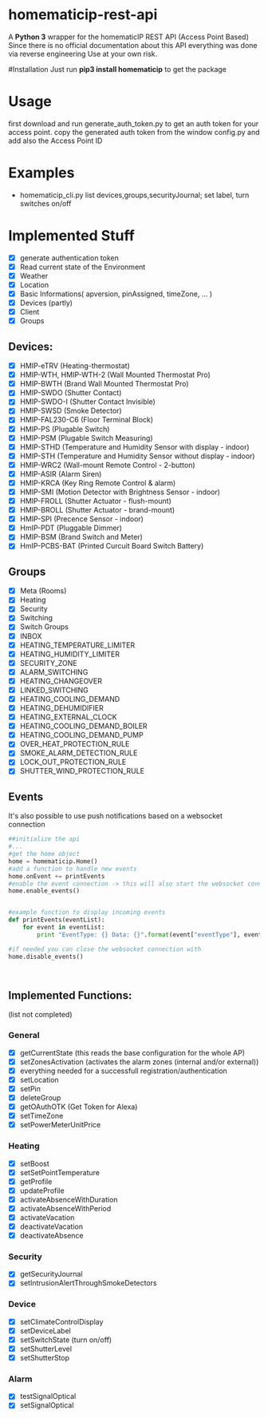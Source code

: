 # homematicip-rest-api #
A **Python 3** wrapper for the homematicIP REST API (Access Point Based)
Since there is no official documentation about this API everything was done via reverse engineering
Use at your own risk.


#Installation
Just run **pip3 install homematicip** to get the package

# Usage #
first download and run generate_auth_token.py to get an auth token for your access point.
copy the generated auth token from the window config.py and add also the Access Point ID

# Examples #
* homematicip_cli.py list devices,groups,securityJournal; set label, turn switches on/off

# Implemented Stuff #
- [X] generate authentication token
- [X] Read current state of the Environment
- [X] Weather
- [X] Location
- [X] Basic Informations( apversion, pinAssigned, timeZone, ... )
- [X] Devices (partly)
- [X] Client
- [X] Groups

## Devices: ##
- [X] HMIP-eTRV (Heating-thermostat)
- [X] HMIP-WTH, HMIP-WTH-2 (Wall Mounted Thermostat Pro)
- [X] HMIP-BWTH (Brand Wall Mounted Thermostat Pro)
- [X] HMIP-SWDO (Shutter Contact)
- [X] HMIP-SWDO-I (Shutter Contact Invisible)
- [X] HMIP-SWSD (Smoke Detector)
- [X] HMIP-FAL230-C6 (Floor Terminal Block)
- [X] HMIP-PS (Plugable Switch)
- [X] HMIP-PSM (Plugable Switch Measuring)
- [X] HMIP-STHD (Temperature and Humidity Sensor with display - indoor)
- [X] HMIP-STH (Temperature and Humidity Sensor without display - indoor)
- [X] HMIP-WRC2 (Wall-mount Remote Control - 2-button)
- [X] HMIP-ASIR (Alarm Siren)
- [X] HMIP-KRCA (Key Ring Remote Control & alarm)
- [X] HMIP-SMI (Motion Detector with Brightness Sensor - indoor)
- [X] HMIP-FROLL (Shutter Actuator - flush-mount)
- [X] HMIP-BROLL (Shutter Actuator - brand-mount)
- [X] HMIP-SPI (Precence Sensor - indoor)
- [X] HmIP-PDT (Pluggable Dimmer)
- [X] HMIP-BSM (Brand Switch and Meter)
- [X] HmIP-PCBS-BAT (Printed Curcuit Board Switch Battery)

## Groups ##
- [X] Meta (Rooms)
- [X] Heating
- [X] Security
- [X] Switching
- [X] Switch Groups
- [X] INBOX
- [X] HEATING_TEMPERATURE_LIMITER
- [X] HEATING_HUMIDITY_LIMITER
- [X] SECURITY_ZONE
- [X] ALARM_SWITCHING
- [X] HEATING_CHANGEOVER
- [X] LINKED_SWITCHING
- [X] HEATING_COOLING_DEMAND
- [X] HEATING_DEHUMIDIFIER
- [X] HEATING_EXTERNAL_CLOCK
- [X] HEATING_COOLING_DEMAND_BOILER
- [X] HEATING_COOLING_DEMAND_PUMP
- [X] OVER_HEAT_PROTECTION_RULE
- [X] SMOKE_ALARM_DETECTION_RULE
- [X] LOCK_OUT_PROTECTION_RULE
- [X] SHUTTER_WIND_PROTECTION_RULE

## Events ##
It's also possible to use push notifications based on a websocket connection
```python
##initialize the api
#...
#get the home object
home = homematicip.Home()
#add a function to handle new events
home.onEvent += printEvents
#enable the event connection -> this will also start the websocket connection to the homeMaticIP Cloud
home.enable_events()


#example function to display incoming events
def printEvents(eventList):
    for event in eventList:
        print "EventType: {} Data: {}".format(event["eventType"], event["data"])

#if needed you can close the websocket connection with
home.disable_events()




```

## Implemented Functions: ##
(list not completed)
### General ###
- [X] getCurrentState (this reads the base configuration for the whole AP)
- [X] setZonesActivation (activates the alarm zones (internal and/or external))
- [X] everything needed for a successfull registration/authentication
- [X] setLocation
- [X] setPin
- [X] deleteGroup
- [X] getOAuthOTK (Get Token for Alexa)
- [X] setTimeZone
- [X] setPowerMeterUnitPrice

### Heating ###
- [X] setBoost
- [X] setSetPointTemperature
- [X] getProfile
- [X] updateProfile
- [X] activateAbsenceWithDuration
- [X] activateAbsenceWithPeriod
- [X] activateVacation
- [X] deactivateVacation
- [X] deactivateAbsence

### Security ###
- [X] getSecurityJournal
- [X] setIntrusionAlertThroughSmokeDetectors

### Device ###
- [X] setClimateControlDisplay
- [X] setDeviceLabel
- [X] setSwitchState (turn on/off)
- [X] setShutterLevel
- [X] setShutterStop

### Alarm ###
- [X] testSignalOptical
- [X] setSignalOptical
